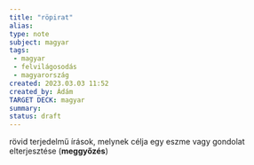 ```yaml
---
title: "röpirat"
alias: 
type: note
subject: magyar
tags:
 - magyar
 - felvilágosodás
 - magyarország
created: 2023.03.03 11:52
created_by: Ádám
TARGET DECK: magyar
summary: 
status: draft 
---
```

rövid terjedelmű írások, melynek célja egy eszme vagy gondolat elterjesztése (**meggyőzés**)